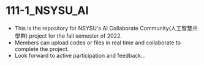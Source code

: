 # 111-1_NSYSU_AI
* This is the repository for NSYSU's AI Collaborate Community(人工智慧共學群) project for the fall semester of 2022.
* Members can upload codes or files in real time and collaborate to complete the project.
* Look forward to active participation and feedback...
